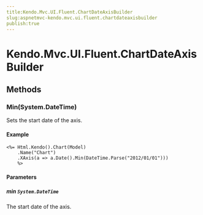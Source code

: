 ```yaml
---
title:Kendo.Mvc.UI.Fluent.ChartDateAxisBuilder
slug:aspnetmvc-kendo.mvc.ui.fluent.chartdateaxisbuilder
publish:true
---
```


# Kendo.Mvc.UI.Fluent.ChartDateAxisBuilder

## Methods

### Min(System.DateTime)
Sets the start date of the axis.

#### Example
    <%= Html.Kendo().Chart(Model)
        .Name("Chart")
        .XAxis(a => a.Date().Min(DateTime.Parse("2012/01/01")))
        %>

#### Parameters

##### min `System.DateTime`
The start date of the axis.